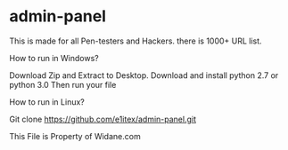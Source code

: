 # admin-panel
This is made for all Pen-testers and Hackers. there is 1000+ URL list.

How to run in Windows?

Download Zip and Extract to Desktop.
Download and install python 2.7 or python 3.0
Then run your file

How to run in Linux?

Git clone https://github.com/e1itex/admin-panel.git

This File is Property of Widane.com
